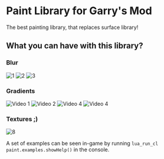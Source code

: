 # Paint Library for Garry's Mod
The best painting library, that replaces surface library!

## What you can have with this library?

### Blur
![1](https://media.discordapp.net/attachments/682720535234609160/1261103048718159943/147ab44163426bd0.png?ex=669265fc&is=6691147c&hm=ed03434684f530ff617ada6e45daa5d1cb2fbced975ea072def82beb80c567b6&=&format=webp&quality=lossless&width=630&height=444)
![2](https://media.discordapp.net/attachments/682720535234609160/1261103049070608434/3f5d0bb65e62a366.png?ex=669265fd&is=6691147d&hm=dff264e966f28cfe81f27be70103e29553e25c8703fb9ee69f82c02924237a5f&=&format=webp&quality=lossless&width=791&height=444)
![3](https://media.discordapp.net/attachments/682720535234609160/1261103049519136899/1f0d08c134c69142.png?ex=669265fd&is=6691147d&hm=344991f1c794614ea81843cdcfcf336b4937ed5474b43339e675206f971e1555&=&format=webp&quality=lossless&width=780&height=444)

### Gradients
![Video 1](https://github.com/user-attachments/assets/6d8730be-8c57-4c73-8123-06ecc50f9e84)
![Video 2](https://github.com/user-attachments/assets/ef57ba80-403b-451a-8ded-442b81a3a3bf)
![Video 4](https://github.com/user-attachments/assets/da65e394-2f1d-4d22-8efe-57c74757681e)
![Video 4](https://github.com/user-attachments/assets/b6f17992-ac35-46b4-a044-3c46ec13a79c)
### Textures ;)
![8](https://github.com/user-attachments/assets/adbb8ed7-10a3-40d6-bd4f-86cc717260b4)

A set of examples can be seen in-game by running ``lua_run_cl paint.examples.showHelp()`` in the console.
